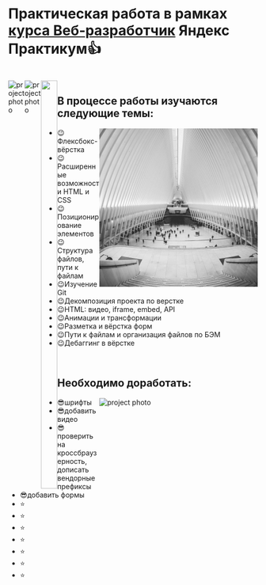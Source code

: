 # Практическая работа в рамках [курса Веб‑разработчик](https://practicum.yandex.ru/web/) Яндекс Практикум:thumbsup:

<br/>

<img align="left" src="https://media.giphy.com/media/xTiTnlanlqxnyENcZi/giphy.gif" alt="project photo" height="825" width="33">
<img align="left" src="https://media.giphy.com/media/U3qYN8S0j3bpK/giphy.gif" alt="project photo" height="825" width="33">
<img align="left" src="https://media.giphy.com/media/3o7buijTqhjxjbEqjK/giphy.gif" height="825" width="33">


## В процессе работы изучаются следующие темы:

<img align="right" src="./images/cards-interliving.png" height="320" width="320">

 + :wink:Флексбокс-вёрстка
 + :wink:Расширенные возможности HTML и CSS
 + :wink:Позиционирование элементов
 + :wink:Структура файлов, пути к файлам
 + :wink:Изучение Git
 + :wink:Декомпозиция проекта по верстке
 + :wink:HTML: видео, iframe, embed, API
 + :wink:Анимации и трансформации
 + :wink:Разметка и вёрстка форм
 + :wink:Пути к файлам и организация файлов по БЭМ
 + :wink:Дебаггинг в вёрстке

<br clear="right"/>


## Необходимо доработать:

<img align="right" src="https://media.giphy.com/media/k0ijJhqrUP4T2EvmJ1/giphy.gif" alt="project photo" height="320" width="320">


 + :sunglasses:шрифты
 + :sunglasses:добавить видео
 + :sunglasses:проверить на кроссбраузерность, дописать вендорные префиксы
 + :sunglasses:добавить формы
 + :star:
 + :star:
 + :star:
 + :star:
 + :star:
 + :star:
 + :star:

 <br clear="right"/>
 <br clear="left"/>



